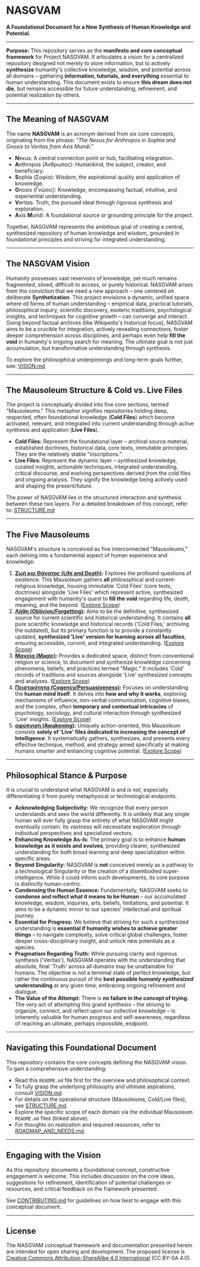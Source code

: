 # NASGVAM

**A Foundational Document for a New Synthesis of Human Knowledge and Potential.**

---

**Purpose:** This repository serves as the **manifesto and core conceptual framework** for Project NASGVAM. It articulates a vision for a centralized repository designed not merely to store information, but to actively **synthesize** humanity's collective knowledge, wisdom, and potential across all domains – gathering **information, tutorials, and everything** essential to human understanding. This document exists to ensure **this dream does not die**, but remains accessible for future understanding, refinement, and potential realization by others.

---

## The Meaning of NASGVAM

The name **NASGVAM** is an acronym derived from six core concepts, originating from the phrase: *"The Nexus for Anthropos in Sophia and Gnosis to Veritas from Axis Mundi."*

* **N**exus: A central connection point or hub, facilitating integration.
* **A**nthropos (Άνθρωπος): Humankind, the subject, creator, and beneficiary.
* **S**ophia (Σοφία): Wisdom, the aspirational quality and application of knowledge.
* **G**nosis (Γνῶσις): Knowledge, encompassing factual, intuitive, and experiential understanding.
* **V**eritas: Truth, the pursued ideal through rigorous synthesis and exploration.
* **A**xis **M**undi: A foundational source or grounding principle for the project.

Together, NASGVAM represents the ambitious goal of creating a central, synthesized repository of human knowledge and wisdom, grounded in foundational principles and striving for integrated understanding.

---

## The NASGVAM Vision

Humanity possesses vast reservoirs of knowledge, yet much remains fragmented, siloed, difficult to access, or purely historical. NASGVAM arises from the conviction that we need a new approach – one centered on deliberate **Synthetization**. This project envisions a dynamic, unified space where *all* forms of human understanding – empirical data, practical tutorials, philosophical inquiry, scientific discovery, esoteric traditions, psychological insights, and techniques for cognitive growth – can converge and interact. Going beyond factual archives (like Wikipedia's historical focus), NASGVAM aims to be a crucible for integration, actively revealing connections, foster deeper comprehension across disciplines, and perhaps even help **fill the void** in humanity's ongoing search for meaning. The ultimate goal is not just accumulation, but transformative understanding through synthesis.

To explore the philosophical underpinnings and long-term goals further, see: [VISION.md](./VISION.md)

---

## The Mausoleum Structure & Cold vs. Live Files

The project is conceptually divided into five core sections, termed "Mausoleums." This metaphor signifies repositories holding deep, respected, often foundational knowledge (**Cold Files**) which become activated, relevant, and integrated into current understanding through active synthesis and application (**Live Files**).

* **Cold Files:** Represent the foundational layer – archival source material, established doctrines, historical data, core texts, immutable principles. They are the relatively stable "inscriptions."
* **Live Files:** Represent the dynamic layer – synthesized knowledge, curated insights, actionable techniques, integrated understanding, critical discourse, and evolving perspectives derived *from* the cold files and ongoing analysis. They signify the knowledge being actively used and shaping the present/future.

The power of NASGVAM lies in the structured interaction and synthesis between these two layers. For a detailed breakdown of this concept, refer to: [STRUCTURE.md](./STRUCTURE.md)

---

## The Five Mausoleums

NASGVAM's structure is conceived as five interconnected "Mausoleums," each delving into a fundamental aspect of human experience and knowledge:

1.  **[Ζωή και Θάνατος (Life and Death)](./Zoi_kai_Thanatos/README.md):** Explores the profound questions of existence. This Mausoleum gathers **all** philosophical and current-religious knowledge, housing immutable 'Cold Files' (core texts, doctrines) alongside 'Live Files' which represent active, synthesized engagement with humanity's quest to **fill the void** regarding life, death, meaning, and the beyond. ([Explore Scope](./Zoi_kai_Thanatos/README.md))
2.  **[Λήθη (Oblivion/Forgetting)](./Lethe/README.md):** Aims to be the definitive, synthesized source for current scientific and historical understanding. It contains **all** pure scientific knowledge and historical records ('Cold Files,' archiving the outdated), but its primary function is to provide a constantly updated, **synthesized 'Live' version for learning across all faculties**, ensuring accessible, *current*, and integrated understanding. ([Explore Scope](./Lethe/README.md))
3.  **[Μαγεία (Magic)](./Mageia/README.md):** Provides a dedicated space, distinct from conventional religion or science, to document and synthesize knowledge concerning phenomena, beliefs, and practices termed "Magic." It includes 'Cold' records of traditions and sources alongside 'Live' synthesized concepts and analyses. ([Explore Scope](./Mageia/README.md))
4.  **[Πειστικότητα (Cogency/Persuasiveness)](./Peistikotita/README.md):** Focuses on understanding the **human mind itself**. It delves into **how and why it works**, exploring mechanisms of influence, non-verbal communication, cognitive biases, and the complex, often **temporary and contextual intricacies** of psychology, sociology, and cultural interaction through synthesized 'Live' insights. ([Explore Scope](./Peistikotita/README.md))
5.  **[αφύπνιση (Awakening)](./Aphyphnise/README.md):** Uniquely action-oriented, this Mausoleum consists **solely of 'Live' files dedicated to increasing the concept of Intelligence**. It systematically gathers, synthesizes, and presents every effective technique, method, and strategy aimed specifically at making humans smarter and enhancing cognitive potential. ([Explore Scope](./Aphyphnise/README.md))

---

## Philosophical Stance & Purpose

It is crucial to understand what NASGVAM *is* and *is not*, especially differentiating it from purely metaphysical or technological endpoints.

* **Acknowledging Subjectivity:** We recognize that every person understands and sees the world differently. It is unlikely that any single human will ever fully grasp the entirety of what NASGVAM might eventually contain. Its vastness will necessitate exploration through individual perspectives and specialized vectors.
* **Enhancing Knowledge As-Is:** The primary goal is to enhance **human knowledge as it exists and evolves**, providing clearer, synthesized understanding for both broad learning and deep specialization within specific areas.
* **Beyond Singularity:** NASGVAM is **not** conceived merely as a pathway to a technological Singularity or the creation of a disembodied super-intelligence. While it could inform such developments, its core purpose is distinctly human-centric.
* **Condensing the Human Essence:** Fundamentally, NASGVAM seeks to **condense and reflect what it means to be Human** – our accumulated knowledge, wisdom, inquiries, arts, beliefs, limitations, and potential. It aims to be a dynamic mirror to our species' intellectual and spiritual journey.
* **Essential for Progress:** We believe that striving for such a synthesized understanding is **essential if humanity wishes to achieve greater things** – to navigate complexity, solve critical global challenges, foster deeper cross-disciplinary insight, and unlock new potentials as a species.
* **Pragmatism Regarding Truth:** While pursuing clarity and rigorous synthesis ('Veritas'), NASGVAM operates with the understanding that absolute, final 'Truth' across all domains may be unattainable for humans. The objective is not a terminal state of perfect knowledge, but rather the continuous pursuit of the **best possible *humanly synthesized* understanding** at any given time, embracing ongoing refinement and dialogue.
* **The Value of the Attempt:** There is **no failure in the concept of trying**. The very act of attempting this grand synthesis – the striving to organize, connect, and reflect upon our collective knowledge – is inherently valuable for human progress and self-awareness, regardless of reaching an ultimate, perhaps impossible, endpoint.

---

## Navigating this Foundational Document

This repository contains the core concepts defining the NASGVAM vision. To gain a comprehensive understanding:

* Read this `README.md` file first for the overview and philosophical context.
* To fully grasp the underlying philosophy and ultimate aspirations, consult [VISION.md](./VISION.md).
* For details on the operational structure (Mausoleums, Cold/Live files), see [STRUCTURE.md](./STRUCTURE.md).
* Explore the specific scope of each domain via the individual Mausoleum `README.md` files (linked above).
* For thoughts on realization and required resources, refer to [ROADMAP_AND_NEEDS.md](./ROADMAP_AND_NEEDS.md).

---

## Engaging with the Vision

As this repository documents a foundational concept, constructive engagement is welcome. This includes discussion on the core ideas, suggestions for refinement, identification of potential challenges or resources, and critical feedback on the framework presented.

See [CONTRIBUTING.md](./CONTRIBUTING.md) for guidelines on how best to engage with this conceptual document.

---

## License

The NASGVAM conceptual framework and documentation presented herein are intended for open sharing and development. The proposed license is [Creative Commons Attribution-ShareAlike 4.0 International](./LICENSE) (CC BY-SA 4.0).
